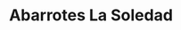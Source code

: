 ---
title: "Abarrotes La Soledad"
url: /oaxaca-de-juarez/abarrotes-la-soledad/
shop: supermercado
---